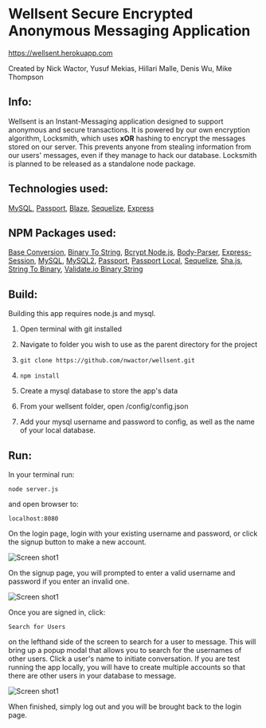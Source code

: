 # **Wellsent** Secure Encrypted Anonymous Messaging Application

https://wellsent.herokuapp.com

Created by Nick Wactor, Yusuf Mekias, Hillari Malle, Denis Wu, Mike Thompson

## Info:

Wellsent is an Instant-Messaging application designed to support anonymous and secure transactions. It is powered by our own encryption algorithm, Locksmith, which uses **xOR** hashing to encrypt the messages stored on our server. This prevents anyone from stealing information from our users' messages, even if they manage to hack our database. Locksmith is planned to be released as a standalone node package.

## Technologies used:
[MySQL](https://www.mysql.com/),
[Passport](http://www.passportjs.org/),
[Blaze](https://www.blazeui.com/),
[Sequelize](http://docs.sequelizejs.com/),
[Express](https://expressjs.com/)


## NPM Packages used:
[Base Conversion](https://www.npmjs.com/package/base-conversion),
[Binary To String](https://www.npmjs.com/package/binary-to-string),
[Bcrypt Node.js](https://www.npmjs.com/package/bcrypt-nodejs),
[Body-Parser](https://www.npmjs.com/package/body-parser),
[Express-Session](https://www.npmjs.com/package/express-session),
[MySQL](https://www.npmjs.com/package/mysql),
[MySQL2](https://www.npmjs.com/package/mysql2),
[Passport](https://www.npmjs.com/package/passport),
[Passport Local](https://www.npmjs.com/package/passport-local),
[Sequelize](https://www.npmjs.com/package/sequelize),
[Sha.js](https://www.npmjs.com/package/sha.js),
[String To Binary](https://www.npmjs.com/package/string-to-binary),
[Validate.io Binary String](https://www.npmjs.com/package/validate.io-binary-string)

## Build:

Building this app requires node.js and mysql.

1. Open terminal with git installed

2. Navigate to folder you wish to use as the parent directory for the project

3. `git clone https://github.com/nwactor/wellsent.git`

4. `npm install` 

5. Create a mysql database to store the app's data

6. From your wellsent folder, open /config/config.json

7. Add your mysql username and password to config, as well as the name of your local database.

## Run:

In your terminal run:

`node server.js`

and open browser to:

`localhost:8080`

On the login page, login with your existing username and password, or click the signup button to make a new account.

![Screen shot1](https://github.com/nwactor/wellsent/blob/master/public/assets/images/login.png?raw=true)

On the signup page, you will prompted to enter a valid username and password if you enter an invalid one.

![Screen shot1](https://github.com/nwactor/wellsent/blob/master/public/assets/images/enteruserpassword.png?raw=true)

Once you are signed in, click:

`Search for Users`

on the lefthand side of the screen to search for a user to message. This will bring up a popup modal that allows you to search for the usernames of other users. Click a user's name to initiate conversation. If you are test running the app locally, you will have to create multiple accounts so that there are other users in your database to message.

![Screen shot1](https://github.com/nwactor/wellsent/blob/master/public/assets/images/main.png?raw=true)

When finished, simply log out and you will be brought back to the login page. 
